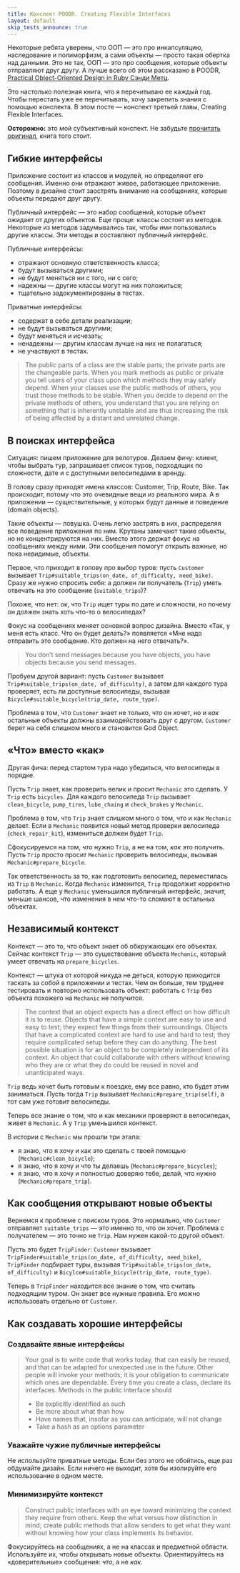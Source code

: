 ```yaml
---
title: Конспект POODR. Creating Flexible Interfaces
layout: default
skip_tests_announce: true
---
```


Некоторые ребята уверены, что ООП — это про инкапсуляцию, наследование и полиморфизм, а сами объекты — просто такая обертка над данными. Это не так, ООП — это про сообщения, которые объекты отправляют друг другу. А лучше всего об этом рассказано в POODR, [Practical Object-Oriented Design in Ruby Сэнди Метц](http://www.poodr.com/).

Это настолько полезная книга, что я перечитываю ее каждый год. Чтобы перестать уже ее перечитывать, хочу закрепить знания с помощью конспекта. В этом посте — конспект третьей главы, Creating Flexible Interfaces.

**Осторожно:** это мой субъективный конспект. Не забудьте [прочитать оригинал](http://www.poodr.com/), книга того стоит.


## Гибкие интерфейсы

Приложение состоит из классов и модулей, но определяют его сообщения. Именно они отражают живое, работающее приложение. Поэтому в дизайне стоит заострять внимание на сообщениях, которые объекты передают друг другу.

Публичный интерфейс — это набор сообщений, которые объект ожидает от других объектов. Еще проще: классы состоят из методов. Некоторые из методов задумывались так, чтобы ими пользовались другие классы. Эти методы и составляют публичный интерфейс.

Публичные интерфейсы:

* отражают основную ответственность класса;
* будут вызываться другими;
* не будут меняться ни с того, ни с сего;
* надежны — другие классы могут на них положиться;
* тщательно задокументированы в тестах.

Приватные интерфейсы:

* содержат в себе детали реализации;
* не будут вызываться другими;
* будут меняться и исчезать;
* ненадежны — другим классам лучше на них не полагаться;
* не участвуют в тестах.

> The public parts of a class are the stable parts; the private parts are the changeable parts. When you mark methods as public or private you tell users of your class upon which methods they may safely depend. When your classes use the public methods of others, you trust those methods to be stable. When you decide to depend on the private methods of others, you understand that you are relying on something that is inherently unstable and are thus increasing the risk of being affected by a distant and unrelated change.


## В поисках интерфейса

Ситуация: пишем приложение для велотуров. Делаем фичу: клиент, чтобы выбрать тур, запрашивает список туров, подходящих по сложности, дате и с доступными велосипедами в аренду.

В голову сразу приходят имена классов: Customer, Trip, Route, Bike. Так происходит, потому что это очевидные вещи из реального мира. А в приложении — существительные, у которых будут данные и поведение (domain objects).

Такие объекты — ловушка. Очень легко застрять в них, распределяя все поведение приложения по ним. Крутаны замечают такие объекты, но не концентрируются на них. Вместо этого держат фокус на сообщениях между ними. Эти сообщения помогут открыть важные, но пока невидимые, объекты.

Первое, что приходит в голову про выбор туров: пусть `Customer` вызывает `Trip#suitable_trips(on_date, of_difficulty, need_bike)`. Сразу же нужно спросить себя: а должен ли получатель (`Trip`) уметь отвечать на это сообщение (`suitable_trips`)?

Похоже, что нет: ок, что `Trip` ищет туры по дате и сложности, но почему он должен знать хоть что-то о велосипедах?

Фокус на сообщениях меняет основной вопрос дизайна. Вместо «Так, у меня есть класс. Что он будет делать?» появляется «Мне надо отправить это сообщение. Кто должен на него отвечать?».

> You don’t send messages because you have objects, you have objects because you send messages.

Пробуем другой вариант: пусть `Customer` вызывает `Trip#suitable_trips(on_date, of_difficulty)`, а затем для каждого тура проверяет, есть ли доступные велосипеды, вызывая `Bicycle#suitable_bicycle(trip_date, route_type)`.

Проблема в том, что `Customer` знает не только, _что_ он хочет, но и _как_ остальные объекты должны взаимодействовать друг с другом. `Customer` берет на себя слишком много и становится God Object.


## «Что» вместо «как»

Другая фича: перед стартом тура надо убедиться, что велосипеды в порядке.

Пусть `Trip` знает, как проверить велик и просит `Mechanic` это сделать. У `Trip` есть `bicycles`. Для каждого велосипеда `Trip` вызывает `clean_bicycle`, `pump_tires`, `lube_chaing` и `check_brakes` у `Mechanic`.

Проблема в том, что `Trip` знает слишком много о том, что и как `Mechanic` делает. Если в `Mechanic` появится новый метод проверки велосипеда (`check_repair_kit`), измениться должен будет `Trip`.

Сфокусируемся на том, _что_ нужно `Trip`, а не на том, _как_ это получить. Пусть `Trip` просто просит `Mechanic` проверить велосипеды, вызывая `Mechanic#prepare_bicycle`.

Так ответственность за то, как подготовить велосипед, переместилась из `Trip` в `Mechanic`. Когда `Mechanic` изменится, `Trip` продолжит корректно работать. А еще у `Mechanic` уменьшился публичный интерфейс, значит, меньше шансов, что изменения в нем что-то сломают в остальных объектах.


## Независимый контекст

Контекст — это то, что объект знает об обкружающих его объектах. Сейчас контекст `Trip` — это существование объекта `Mechanic`, который умеет отвечать на `prepare_bicycles`.

Контекст — штука от которой никуда не деться, которую приходится таскать за собой в приложении и тестах. Чем он больше, тем труднее тестировать и повторно использовать объект: работать с `Trip` без объекта похожего на `Mechanic` не получится.

> The context that an object expects has a direct effect on how difficult it is to reuse. Objects that have a simple context are easy to use and easy to test; they expect few things from their surroundings. Objects that have a complicated context are hard to use and hard to test; they require complicated setup before they can do anything.
> The best possible situation is for an object to be completely independent of its context. An object that could collaborate with others without knowing who they are or what they do could be reused in novel and unanticipated ways.

`Trip` ведь хочет быть готовым к поездке, ему все равно, кто будет этим заниматься. Пусть тогда `Trip` вызывает `Mechanic#prepare_trip(self)`, а тот сам уже готовит велосипеды.

Теперь все знание о том, что и как механики проверяют в велосипедах, живет в `Mechanic`. А у `Trip` уменьшился контекст.

В истории с `Mechanic` мы прошли три этапа:

* я знаю, что я хочу и как это сделать с твоей помощью (`Mechanic#clean_bicycle`);
* я знаю, что я хочу и что ты делаешь (`Mechanic#prepare_bicycles`);
* я знаю, что я хочу и полностью доверяю тебе, делай, что нужно (`Mechanic#prepare_trip`).


## Как сообщения открывают новые объекты

Вернемся к проблеме с поиском туров. Это нормально, что `Customer` отправляет `suitable_trips` — это именно то, что он хочет. Проблема с получателем — это точно не `Trip`. Нам нужен какой-то другой объект.

Пусть это будет `TripFinder`: `Customer` вызывает `TripFinder#suitable_trips(on_date, of_difficulty, need_bike)`, `TripFinder` подбирает туры, вызывая `Trip#suitable_trips(on_date, of_difficulty)` и `Bicylce#suitable_bicycle(trip_date, route_type)`.

Теперь в `TripFinder` находится все знание о том, что считать подходящим туром. Он знает все нужные правила. Его можно использовать отдельно от `Customer`.


## Как создавать хорошие интерфейсы

### Создавайте явные интерфейсы

> Your goal is to write code that works today, that can easily be reused, and that can be adapted for unexpected use in the future. Other people will invoke your methods; it is your obligation to communicate which ones are dependable.
> Every time you create a class, declare its interfaces. Methods in the public interface should
> * Be explicitly identified as such
> * Be more about what than how
> * Have names that, insofar as you can anticipate, will not change
> * Take a hash as an options parameter

### Уважайте чужие публичные интерфейсы

Не используйте приватные методы. Если без этого не обойтись, еще раз обдумайте дизайн. Если ничего не выходит, хотя бы изолируйте его использование в одном месте.

### Минимизируйте контекст

> Construct public interfaces with an eye toward minimizing the context they require from others. Keep the what versus how distinction in mind; create public methods that allow senders to get what they want without knowing how your class implements its behavior.

<div class="outstanding">
  Фокусируйтесь на сообщениях, а не на классах и предметной области. Используйте их, чтобы открывать новые объекты. Ориентируйтесь на «доверительные» сообщения: <em>что</em>, а не <em>как</em>.
</div>